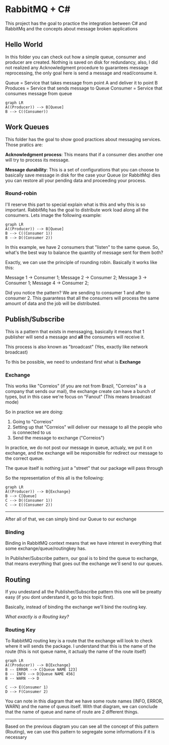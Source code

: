 # RabbitMQ + C#
This project has the goal to practice the integration between C# and RabbitMq and the concepts about message broken applications

## Hello World
In this folder you can check out how a simple queue, consumer and producer are created. Nothing is saved on disk for redundancy, also, I did not realized any Acknowledgment procedure to guarantees message reprocessing, the only goal here is send a message and read/consume it.

Queue = Service that takes message from point A and deliver it to point B
Produces = Service that sends message to Queue
Consumer = Service that consumes message from queue

```mermaid
graph LR
A((Producer)) --> B[Queue]
B --> C((Consumer))
```

## Work Queues
This folder has the goal to show good practices about messaging services. Those pratics are:

**Acknowledgment process**: This means that if a consumer dies another one will try to process its message.

**Message durability**: This is a set of configurations that you can choose to basically save message in disk for the case your Queue (or RabbitMq) dies you can restore all your pending data and proceeding your process.

### Round-robin
I'll reserve this part to special explain what is this and why this is so important.
RabbitMq has the goal to distribute work load along all the consumers. Lets image the following example:

```mermaid
graph LR
A((Producer)) --> B[Queue]
B --> C((Consumer 1))
B --> D((Consumer 2))
```

In this example, we have 2 consumers that "listen" to the same queue. So, what's the best way to balance the quantity of message sent for them both?

Exactly, we can use the principle of rounding robin. Basically it works like this:

Message 1 -> Consumer 1;
Message 2 -> Consumer 2;
Message 3 -> Consumer 1;
Message 4 -> Consumer 2;

Did you notice the pattern? We are sending to consumer 1 and after to consumer 2. This guarantess that all the consumers will process the same amount of data and the job will be distributed.

## Publish/Subscribe

This is a pattern that exists in menssaging, basically it means that 1 publisher will send a message and **all** the consumers will receive it.

This process is also known as "broadcast" (Yes, exactly like network broadcast)

To this be possible, we need to undestand first what is **Exchange**

### Exchange

This works like "Correios" (if you are not from Brazil, "Correios" is a company that sends our mail), the exchange create can have a bunch of types, but in this case we're focus on "Fanout" (This means broadcast mode)

So in practice we are doing:
1. Going to "Correios"
2. Setting up that "Correios" will deliver our message to all the people who is connected to us
3. Send the message to exchange ("Correios")

In practice, we do not post our message in queue, actualy, we put it on exchange, and the exchange will be responsible for redirect our message to the correct queue.

The queue itself is nothing just a "street" that our package will pass through

So the representation of this all is the following:

```mermaid
graph LR
A((Producer)) --> B{Exchange}
B --> C[Queue]
C --> D((Consumer 1))
C --> E((Consumer 2))
```

---

After all of that, we can simply bind our Queue to our exchange

### Binding

Binding in RabbitMQ context means that we have interest in everything that some exchange/queue/routingkey has. 

In Publisher/Subscribe pattern, our goal is to bind the queue to exchange, that means everything that goes out the exchange we'll send to our queues.

## Routing

If you undestand all the Publisher/Subscribe pattern this one will be preatty easy (if you dont understand it, go to this topic first).

Basically, instead of binding the exchange we'll bind the routing key.

*What exactly is a Routing key?*

### Routing Key

To RabbitMQ routing key is a route that the exchange will look to check where it will sends the package. I understand that this is the name of the route (this is not queue name, it actualy the name of the route itself)

```mermaid
graph LR
A((Producer)) --> B{Exchange}
B -- ERROR --> C[Queue NAME 123]
B -- INFO --> D[Queue NAME 456]
B -- WARN --> D

C --> E(Consumer 1)
D --> F(Consumer 2)
```

You can note in this diagram that we have some route names (INFO, ERROR, WARN) and the name of queus itself. With that diagram, we can conclude that the name of queue and name of route are 2 different things.

---

Based on the previous diagram you can see all the concept of this pattern (Routing), we can use this pattern to segregate some informations if it is necessary